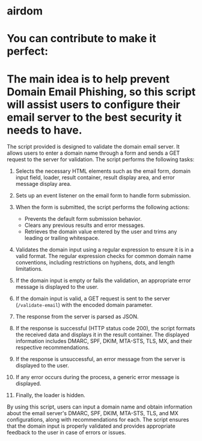 # airdom
# You can contribute to make it perfect:
# The main idea is to help prevent Domain Email Phishing, so this script will assist users to configure their email server to the best security it needs to have.
The script provided is designed to validate the domain email server. It allows users to enter a domain name through a form and sends a GET request to the server for validation. The script performs the following tasks:

1. Selects the necessary HTML elements such as the email form, domain input field, loader, result container, result display area, and error message display area.

2. Sets up an event listener on the email form to handle form submission.

3. When the form is submitted, the script performs the following actions:
   - Prevents the default form submission behavior.
   - Clears any previous results and error messages.
   - Retrieves the domain value entered by the user and trims any leading or trailing whitespace.

4. Validates the domain input using a regular expression to ensure it is in a valid format. The regular expression checks for common domain name conventions, including restrictions on hyphens, dots, and length limitations.

5. If the domain input is empty or fails the validation, an appropriate error message is displayed to the user.

6. If the domain input is valid, a GET request is sent to the server (`/validate-email`) with the encoded domain parameter.

7. The response from the server is parsed as JSON.

8. If the response is successful (HTTP status code 200), the script formats the received data and displays it in the result container. The displayed information includes DMARC, SPF, DKIM, MTA-STS, TLS, MX, and their respective recommendations.

9. If the response is unsuccessful, an error message from the server is displayed to the user.

10. If any error occurs during the process, a generic error message is displayed.

11. Finally, the loader is hidden.

By using this script, users can input a domain name and obtain information about the email server's DMARC, SPF, DKIM, MTA-STS, TLS, and MX configurations, along with recommendations for each. The script ensures that the domain input is properly validated and provides appropriate feedback to the user in case of errors or issues.

